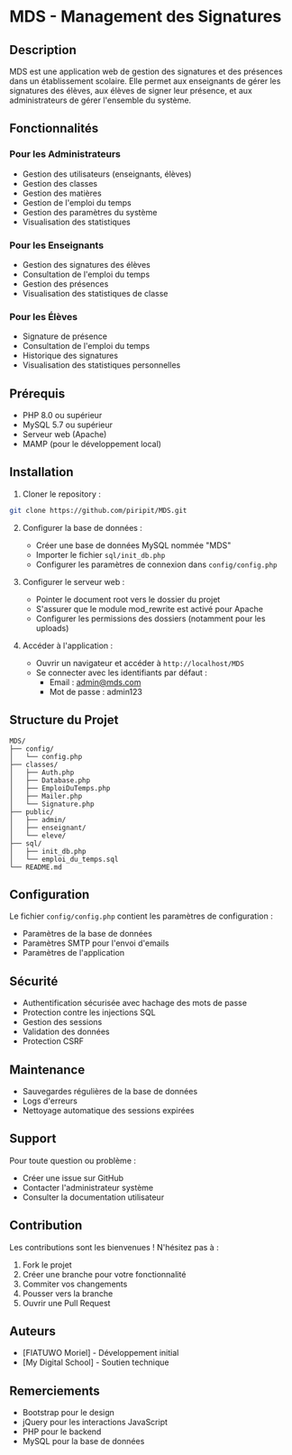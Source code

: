 # MDS - Management des Signatures

## Description

MDS est une application web de gestion des signatures et des présences dans un établissement scolaire. Elle permet aux enseignants de gérer les signatures des élèves, aux élèves de signer leur présence, et aux administrateurs de gérer l'ensemble du système.

## Fonctionnalités

### Pour les Administrateurs

- Gestion des utilisateurs (enseignants, élèves)
- Gestion des classes
- Gestion des matières
- Gestion de l'emploi du temps
- Gestion des paramètres du système
- Visualisation des statistiques

### Pour les Enseignants

- Gestion des signatures des élèves
- Consultation de l'emploi du temps
- Gestion des présences
- Visualisation des statistiques de classe

### Pour les Élèves

- Signature de présence
- Consultation de l'emploi du temps
- Historique des signatures
- Visualisation des statistiques personnelles

## Prérequis

- PHP 8.0 ou supérieur
- MySQL 5.7 ou supérieur
- Serveur web (Apache)
- MAMP (pour le développement local)

## Installation

1. Cloner le repository :

```bash
git clone https://github.com/piripit/MDS.git
```

2. Configurer la base de données :

   - Créer une base de données MySQL nommée "MDS"
   - Importer le fichier `sql/init_db.php`
   - Configurer les paramètres de connexion dans `config/config.php`

3. Configurer le serveur web :

   - Pointer le document root vers le dossier du projet
   - S'assurer que le module mod_rewrite est activé pour Apache
   - Configurer les permissions des dossiers (notamment pour les uploads)

4. Accéder à l'application :
   - Ouvrir un navigateur et accéder à `http://localhost/MDS`
   - Se connecter avec les identifiants par défaut :
     - Email : admin@mds.com
     - Mot de passe : admin123

## Structure du Projet

```
MDS/
├── config/
│   └── config.php
├── classes/
│   ├── Auth.php
│   ├── Database.php
│   ├── EmploiDuTemps.php
│   ├── Mailer.php
│   └── Signature.php
├── public/
│   ├── admin/
│   ├── enseignant/
│   └── eleve/
├── sql/
│   ├── init_db.php
│   └── emploi_du_temps.sql
└── README.md
```

## Configuration

Le fichier `config/config.php` contient les paramètres de configuration :

- Paramètres de la base de données
- Paramètres SMTP pour l'envoi d'emails
- Paramètres de l'application

## Sécurité

- Authentification sécurisée avec hachage des mots de passe
- Protection contre les injections SQL
- Gestion des sessions
- Validation des données
- Protection CSRF

## Maintenance

- Sauvegardes régulières de la base de données
- Logs d'erreurs
- Nettoyage automatique des sessions expirées

## Support

Pour toute question ou problème :

- Créer une issue sur GitHub
- Contacter l'administrateur système
- Consulter la documentation utilisateur

## Contribution

Les contributions sont les bienvenues ! N'hésitez pas à :

1. Fork le projet
2. Créer une branche pour votre fonctionnalité
3. Commiter vos changements
4. Pousser vers la branche
5. Ouvrir une Pull Request

## Auteurs

- [FIATUWO Moriel] - Développement initial
- [My Digital School] - Soutien technique

## Remerciements

- Bootstrap pour le design
- jQuery pour les interactions JavaScript
- PHP pour le backend
- MySQL pour la base de données
